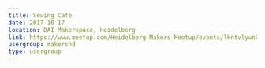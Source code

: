 ```yaml
---
title: Sewing Café
date: 2017-10-17
location: DAI Makerspace, Heidelberg
link: https://www.meetup.com/Heidelberg-Makers-Meetup/events/lkntvlywnbwb/
usergroup: makershd
type: usergroup
---
```

